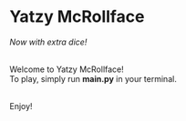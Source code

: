 # Yatzy McRollface
<i>Now  with extra dice!</i><br><br>

Welcome to Yatzy McRollface!<br>
To play, simply run <strong>main.py</strong> in your terminal.<br><br>

Enjoy!